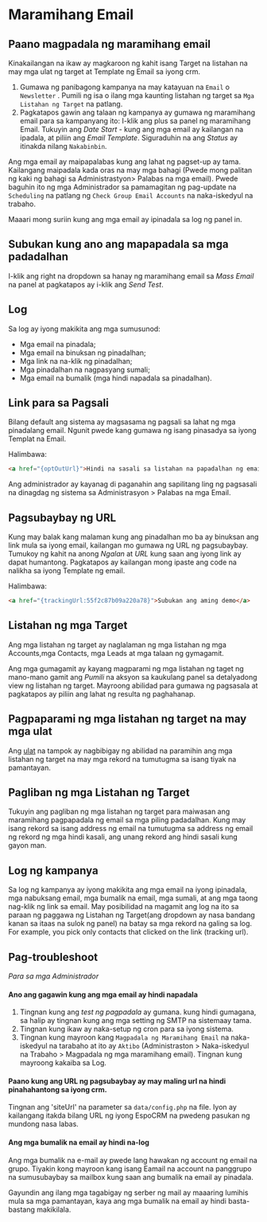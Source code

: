 # Maramihang Email

## Paano magpadala ng maramihang email

Kinakailangan na ikaw ay magkaroon ng kahit isang Target na listahan na may mga ulat ng target at Template ng Email sa iyong crm.

1. Gumawa ng panibagong kampanya na may katayuan na `Email` o `Newsletter` . Pumili ng isa o ilang mga kaunting listahan ng target sa `Mga Listahan ng Target` na patlang.
2. Pagkatapos gawin ang talaan ng kampanya ay gumawa ng maramihang email para sa kampanyang ito: I-klik ang  plus sa panel ng maramihang Email. Tukuyin ang _Date Start_ - kung ang mga email ay kailangan na ipadala, at piliin ang _Email Template_. Siguraduhin na ang _Status_ ay itinakda nilang `Nakabinbin`.

Ang mga email ay maipapalabas kung ang lahat ng pagset-up ay tama. Kailangang maipadala kada oras na may mga bahagi (Pwede mong palitan ng kaki ng bahagi sa Administrastyon> Palabas na mga email). Pwede baguhin ito ng mga Administrador sa pamamagitan ng pag-update na `Scheduling` na patlang ng `Check Group Email Accounts` na naka-iskedyul na trabaho.

Maaari mong suriin kung ang mga email ay ipinadala sa log ng panel in.

## Subukan kung ano ang mapapadala sa mga padadalhan

I-klik ang right na dropdown sa hanay ng maramihang email sa _Mass Email_ na panel at pagkatapos ay i-klik ang _Send Test_.

## Log

Sa log ay iyong makikita ang mga sumusunod:
* Mga email na pinadala;
* Mga email na binuksan ng pinadalhan;
* Mga link na na-klik ng pinadalhan;
* Mga pinadalhan na nagpasyang sumali;
* Mga email na bumalik (mga hindi napadala sa pinadalhan).

## Link para sa Pagsali

Bilang default ang sistema ay magsasama ng pagsali sa lahat ng mga pinadalang email. Ngunit pwede kang gumawa ng isang pinasadya sa iyong Templat na Email.

Halimbawa:
```html
<a href="{optOutUrl}">Hindi na sasali sa listahan na papadalhan ng email.</a>
```

Ang administrador ay kayanag di paganahin ang sapilitang ling ng pagsasali na dinagdag ng sistema sa Administrasyon > Palabas na mga Email.

## Pagsubaybay ng URL

Kung may balak kang malaman kung ang pinadalhan mo ba ay binuksan ang link mula sa iyong email, kailangan mo gumawa ng URL ng pagsubaybay. Tumukoy ng kahit na anong  _Ngalan_
 at _URL_ kung saan ang iyong link ay dapat humantong. Pagkatapos ay kailangan mong ipaste ang code na nalikha sa iyong Template ng email.

 Halimbawa:
 ```html
<a href="{trackingUrl:55f2c87b09a220a78}">Subukan ang aming demo</a>
 ```
 
## Listahan ng mga Target

Ang mga listahan ng target ay naglalaman ng mga listahan ng mga Accounts,mga Contacts, mga Leads at mga talaan ng gymagamit. 

Ang mga gumagamit ay kayang magparami ng mga listahan ng taget ng mano-mano gamit ang _Pumili_ na aksyon sa kaukulang panel sa detalyadong view ng listahan ng target. Mayroong abilidad para gumawa ng pagsasala at pagkatapos ay piliin ang lahat ng resulta ng paghahanap.

## Pagpaparami ng mga listahan ng target na may mga ulat

 Ang [ulat](reports.md#syncing-with-target-lists) na tampok ay nagbibigay ng abilidad na paramihin ang mga listahan ng target na may mga rekord na tumutugma sa isang tiyak na pamantayan.

## Pagliban ng mga Listahan ng Target

Tukuyin ang pagliban ng mga listahan ng target para maiwasan ang maramihang pagpapadala ng email sa mga piling padadalhan. Kung may isang rekord sa isang address ng email na tumutugma sa address ng email ng rekord ng mga hindi kasali, ang unang rekord ang hindi sasali kung gayon man.

## Log ng kampanya

Sa log ng kampanya ay iyong makikita ang mga email na iyong ipinadala, mga nabuksang email, mga bumalik na email, mga sumali, at ang mga taong nag-klik ng link sa email. May posibilidad na magamit ang log na ito sa paraan ng paggawa ng Listahan ng Target(ang dropdown ay nasa bandang kanan sa itaas na sulok ng panel) na batay sa mga rekord na galing sa log. For example, you pick only contacts that clicked on the link (tracking url).

## Pag-troubleshoot

_Para sa mga Administrador_

#### Ano ang gagawin kung ang mga email ay hindi napadala

1. Tingnan kung ang  _test ng pagpadala_ ay gumana. kung hindi gumagana, sa halip ay tingnan kung ang mga setting ng SMTP na sistemaay tama.
2. Tingnan kung ikaw ay naka-setup ng cron para sa iyong sistema.
3. Tingnan kung mayroon kang `Magpadala ng Maramihang Email` na naka-iskedyul na tarabaho at ito ay `Aktibo` (Administraston > Naka-iskedyul na Trabaho > Magpadala ng mga maramihang email). Tingnan kung mayroong kakaiba sa Log.


#### Paano kung ang URL ng pagsubaybay ay may maling url na hindi pinahahantong sa iyong crm.

Tingnan ang 'siteUrl' na parameter sa `data/config.php` na file. Iyon ay kailangang itakda bilang URL ng iyong EspoCRM na pwedeng pasukan ng mundong nasa labas.

#### Ang mga bumalik na email ay hindi na-log

Ang mga bumalik na e-mail ay pwede lang hawakan ng account ng email na grupo. Tiyakin kong mayroon kang isang Eamail na account na panggrupo na sumusubaybay sa mailbox kung saan ang bumalik na email ay pinadala.

Gayundin ang ilang mga tagabigay ng serber ng mail ay maaaring lumihis mula sa mga pamantayan, kaya ang mga bumalik na email ay hindi basta-bastang makikilala.
